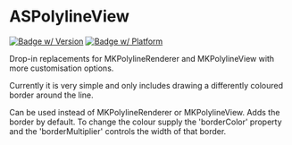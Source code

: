 ASPolylineView
==============

[![Badge w/ Version](http://cocoapod-badges.herokuapp.com/v/ASPolylineView/badge.png)](http://cocoadocs.org/docsets/ASPolylineView)
[![Badge w/ Platform](http://cocoapod-badges.herokuapp.com/p/ASPolylineView/badge.png)](http://cocoadocs.org/docsets/ASPolylineView)


Drop-in replacements for MKPolylineRenderer and MKPolylineView with more customisation options.

Currently it is very simple and only includes drawing a differently coloured border around the line.

Can be used instead of MKPolylineRenderer or MKPolylineView. Adds the border by default. To change the colour supply the 'borderColor' property and the 'borderMultiplier' controls the width of that border.